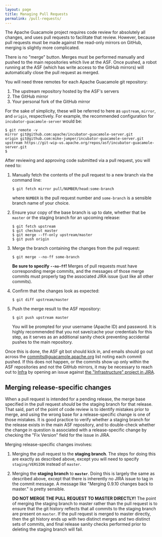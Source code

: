 ```yaml
---
layout: page 
title: Managing Pull Requests
permalink: /pull-requests/
---
```


The Apache Guacamole project requires code review for absolutely all changes,
and uses pull requests to facilitate that review. However, because pull 
requests must be made against the read-only mirrors on GitHub, merging is
slightly more complicated.

There is no "merge" button. Merges must be performed manually and pushed to the
main repositories which live at the ASF. Once pushed, a robot running at the
ASF (which has write access to the GitHub mirrors) will automatically close
the pull request as merged.

You will need three remotes for each Apache Guacamole git repository:

1. The upstream repository hosted by the ASF's servers
2. The GitHub mirror
3. Your personal fork of the GitHub mirror

For the sake of simplicity, these will be referred to here as `upstream`,
`mirror`, and `origin`, respectively. For example, the recommended
configuration for `incubator-guacamole-server` would be:

    $ git remote -v
    mirror git@github.com:apache/incubator-guacamole-server.git
    origin git@github.com:mike-jumper/incubator-guacamole-server.git
    upstream https://git-wip-us.apache.org/repos/asf/incubator-guacamole-server.git
    $

After reviewing and approving code submitted via a pull request, you will need
to:

1. Manually fetch the contents of the pull request to a new branch via the
   command line:

       $ git fetch mirror pull/NUMBER/head:some-branch

   where `NUMBER` is the pull request number and `some-branch` is a sensible
   branch name of your choice.

2. Ensure your copy of the base branch is up to date, whether that be `master`
   or the staging branch for an upcoming release:

       $ git fetch upstream
       $ git checkout master
       $ git merge --ff-only upstream/master
       $ git push origin

3. Merge the branch containing the changes from the pull request:

       $ git merge --no-ff some-branch

   **Be sure to specify `--no-ff`!** Merges of pull requests must have
   corresponding merge commits, and the messages of those merge commits must
   properly tag the associated JIRA issue (just like all other commits).

4. Confirm that the changes look as expected:

       $ git diff upstream/master

5. Push the merge result to the ASF repository:

       $ git push upstream master

   You will be prompted for your username (Apache ID) and password. It is
   highly recommended that you not save/cache your credentials for this step,
   as it serves as an additional sanity check preventing accidental pushes to
   the main repository.

Once this is done, the ASF git bot should kick in, and emails should go out
across the <commits@guacamole.apache.org> list noting each commit
pushed. If this does not happen, or the commits show up only within the ASF
repositories and not the GitHub mirrors, it may be necessary to reach out to
[Infra](https://www.apache.org/dev/infrastructure.html) by opening an issue
against [the "Infrastructure" project in
JIRA](https://issues.apache.org/jira/browse/INFRA/).

Merging release-specific changes
--------------------------------

When a pull request is intended for a pending release, the merge base specified
in the pull request *should* be the staging branch for that release. That said,
part of the point of code review is to identify mistakes prior to merge, and
using the wrong base for a release-specific change is one of those mistakes. It
is good practice to verify whether a staging branch for the release exists in
the main ASF repository, and to double-check whether the change in question is
associated with a release-specific change by checking the "Fix Version" field
for the issue in JIRA.

Merging release-specific changes involves:

1. Merging the pull request to the **staging branch**. The steps for doing this
   are exactly as described above, except you will need to specify
   `staging/VERSION` instead of `master`.

2. Merging the **staging branch** to **`master`**. Doing this is largely the
   same as described above, except that there is inherently no JIRA issue to
   tag in the commit message. A message like "Merging 0.9.10 changes back to
   master." is pretty sensible.

   **DO NOT MERGE THE PULL REQUEST TO MASTER DIRECTLY!** The point of merging
   the staging branch to master rather than the pull request is to ensure that
   the git history reflects that all commits to the staging branch are present
   on `master`. If the pull request is merged to master directly, then the git
   history ends up with two distinct merges and two distinct sets of commits,
   and final release sanity checks performed prior to deleting the staging
   branch will fail.


